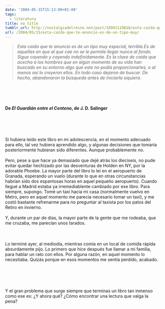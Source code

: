 ```yaml
---
date: '2004-05-15T15:13:00+01:00'
tags:
  - literatura
title: no title
tumblr_url: http://nostalgiadelreino.net/post/18941119816/esta-caída-que-te-anuncio-es-de-un-tipo-muy
url: /2004/05/15/esta-caída-que-te-anuncio-es-de-un-tipo-muy/
---
```


<blockquote><em>Esta caída que te anuncio es de un tipo muy especial, terrible.Es de aquellas en que al que cae no se le permite llegar nunca al fondo. Sigue cayendo y cayendo indefinidamente. Es la clase de caída que acecha a los hombres que en algún momento de su vida han buscado en su entorno algo que este no podía proporcionarles, o al menos así lo creyeron ellos. En todo caso dejaron de buscar. De hecho, abandonaron la búsqueda antes de iniciarla siquiera.</em></blockquote>

<p><br/><br/><br/><br/><strong>De <em>El Guardián entre el Centeno</em>, de J. D. Salinger</strong><br/><br/><br/><br/><br/><br/>Si hubiera leído este libro en mi adolescencia, en el momento adecuado para ello, tal vez hubiera aprendido algo, y algunas decisiones que tomaría posteriormente hubieran sido diferentes. Aunque probablemente no.<br/><br/>Pero, pese a que hace ya demasiado que dejé atrás los dieciseis, no pude evitar quedar hechizado por las desventuras de Holden en NY, por la adorable Phoebe. La mayor parte del libro lo leí en el aeropuerto de Granada, esperando un vuelo (durante lo que en otras circunstancias habrían sido dos espantosas horas en aquel pequeño aeropuerto). Cuando llegué a Madrid estaba ya irremediablente cambiado por ese libro. Para siempre, supongo.  Tomé un taxi hacia mi casa (normalmente vuelvo en Metro, pero en aquel momento me parecía necesario tomar un taxi), y me costó bastante refrenarme para no preguntar al taxista por los patos del Retiro en invierno.<br/><br/>Y, durante un par de días, la mayor parte de la gente que me rodeaba, que me cruzaba, me parecían unos tarados.<br/><br/><br/><br/>Lo terminé ayer, al mediodía, mientras comía en un local de comida rápida absurdamente pijo. Lo primero que hice después fue llamar a mi familia, para hablar un rato con ellos. Por alguna razón, en aquel momento lo necesitaba. Quizás porque en esos momentos me sentía perdido, acabado.<br/><br/><br/><br/><br/><br/>Y el gran problema que surge siempre que terminas un libro tan inmenso como ese es: ¿Y ahora qué? ¿Cómo encontrar una lectura que valga la pena?</p>

<div class="blogger-post-footer"><img width="1" height="1" src="https://blogger.googleusercontent.com/tracker/1180118427259117074-3161012253817197126?l=nostalgiadelreino.blogspot.com" alt=""/></div>